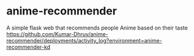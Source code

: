 # anime-recommender
A simple flask web that recommends people Anime based on their taste
https://github.com/Kumar-Dhruv/anime-recommender/deployments/activity_log?environment=anime-recommender-kd
